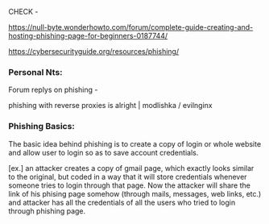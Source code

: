 
CHECK -

https://null-byte.wonderhowto.com/forum/complete-guide-creating-and-hosting-phishing-page-for-beginners-0187744/

https://cybersecurityguide.org/resources/phishing/


### Personal Nts:

Forum replys on phishing -

phishing with reverse proxies is alright | modlishka / evilnginx 

### Phishing Basics:

The basic idea behind phishing is to create a copy of login or whole website and allow user to login so as to save account credentials. 


[ex.] an attacker creates a copy of gmail page, which exactly looks similar to the original, but coded in a way that it will store credentials whenever someone tries to login through that page. Now the attacker will share the link of his phising page somehow (through mails, messages, web links, etc.) and attacker has all the credentials of all the users who tried to login through phishing page.
